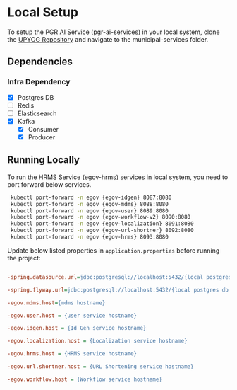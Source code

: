 # Local Setup

To setup the PGR AI Service (pgr-ai-services) in your local system, clone the [UPYOG Repository](https://github.com/upyog/UPYOG) and navigate to the municipal-services folder.

## Dependencies

### Infra Dependency

- [x] Postgres DB
- [ ] Redis
- [ ] Elasticsearch
- [x] Kafka
  - [x] Consumer
  - [x] Producer

## Running Locally

To run the HRMS Service (egov-hrms) services in local system, you need to port forward below services.

```bash
 kubectl port-forward -n egov {egov-idgen} 8087:8080
 kubectl port-forward -n egov {egov-mdms} 8088:8080
 kubectl port-forward -n egov {egov-user} 8089:8080
 kubectl port-forward -n egov {egov-workflow-v2} 8090:8080
 kubectl port-forward -n egov {egov-localization} 8091:8080
 kubectl port-forward -n egov {egov-url-shortner} 8092:8080
 kubectl port-forward -n egov {egov-hrms} 8093:8080

```

Update below listed properties in `application.properties` before running the project:

```ini

-spring.datasource.url=jdbc:postgresql://localhost:5432/{local postgres db name}

-spring.flyway.url=jdbc:postgresql://localhost:5432/{local postgres db name}

-egov.mdms.host={mdms hostname}

-egov.user.host = {user service hostname}

-egov.idgen.host = {Id Gen service hostname}

-egov.localization.host = {Localization service hostname}

-egov.hrms.host = {HRMS service hostname}

-egov.url.shortner.host = {URL Shortening service hostname}

-egov.workflow.host = {Workflow service hostname}


```

